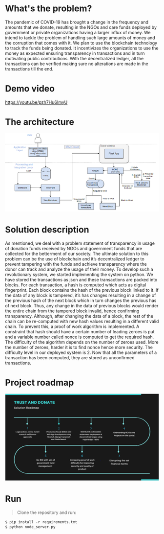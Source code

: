 # What's the problem?
The pandemic of COVID-19 has brought a change in the frequency and amounts that we donate, resulting in the NGOs and care funds deployed by government or private organizations having a larger influx of money. We intend to tackle the problem of handling such large amounts of money and the corruption that comes with it. We plan to use the blockchain technology to track the funds being donated. It  incentivizes the organizations to use the money as expected ensuring transparency in transactions and in turn motivating public contributions. With the decentralized ledger, all the transactions can be verified making sure no alterations are made in the transactions till the end.

# Demo video 
https://youtu.be/pzh7Hu6ImyU

# The architecture

<a href="http://fvcproductions.com"><img src="https://github.com/arunima811/basic-blockchain-api/blob/master/Architecture.png" alt="FVCproductions"></a>

# Solution description

As mentioned, we deal with a problem statement of transparency in usage of donation funds received by NGOs and government funds that are collected for the betterment of our society. The ultimate solution to this problem can be the use of blockchain and it’s decentralized ledger to prevent tampering with the funds and achieve transparency where the donor can track and analyze the usage of their money. To develop such a revolutionary system, we started implementing the system on python. We have stored the transactions as json and these transactions are packed into blocks. For each transaction, a hash is computed which acts as digital fingerprint. Each block contains the hash of the previous block linked to it. If the data of any block is tampered, it’s has changes resulting in a change of the previous hash of the next block which in turn changes the previous has of next block. Thus, any change in the data of previous blocks would render the entire chain from the tampered block invalid, hence confirming transparency.  Although, after changing the data of a block, the rest of the chain can be re-computed with new hash values resulting in a different valid chain. To prevent this, a proof of work algorithm is implemented. A constraint that hash should have a certain number of leading zeroes is put and a variable number called nonce is computed to get the required hash. The difficulty of the algorithm depends on the number of zeroes used. More the number of zeroes, harder it is to find nonce hence more security. The difficulty level in our deployed system is 2. Now that all the parameters of a transaction has been computed, they are stored as unconfirmed transactions.

# Project roadmap
<a href="http://fvcproductions.com"><img src="https://github.com/arunima811/basic-blockchain-api/blob/master/roadmap.PNG" alt="FVCproductions"></a>

# Run
> Clone the repository and run:
```shell
$ pip install -r requirements.txt
$ python node_server.py
```
